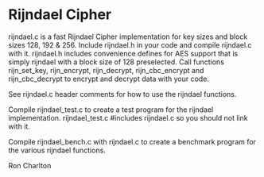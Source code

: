 # Rijndael Cipher
rijndael.c is a fast Rijndael Cipher implementation for key sizes and block 
sizes 128, 192 & 256. Include rijndael.h in your code and compile rijndael.c 
with it. rijndael.h includes convenience defines for AES support that is 
simply rijndael with a block size of 128 preselected. Call functions 
rijn_set_key, rijn_encrypt, rijn_decrypt, rijn_cbc_encrypt and 
rijn_cbc_decrypt to encrypt and decrypt data with your code.

See rijndael.c header comments for how to use the rijndael functions.

Compile rijndael_test.c to create a test program for the rijndael 
implementation. rijndael_test.c #includes rijndael.c so you should not link 
with it.

Compile rijndael_bench.c with rijndael.c to create a benchmark program for 
the various rijndael functions.

Ron Charlton
